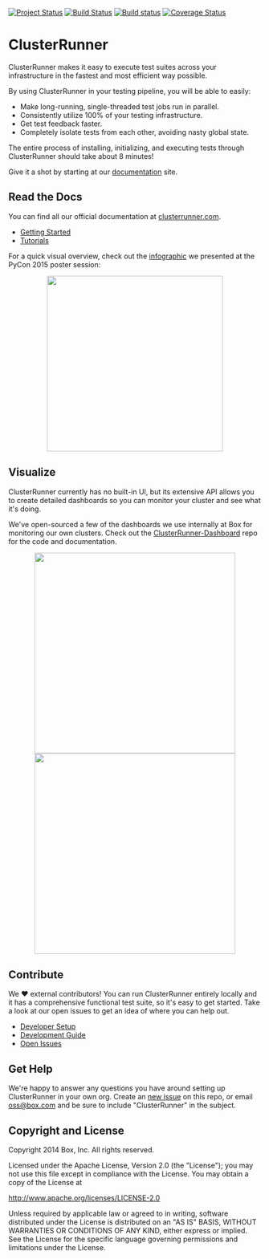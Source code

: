 [![Project Status](http://opensource.box.com/badges/active.svg)](http://opensource.box.com/badges)
[![Build Status](https://travis-ci.org/box/ClusterRunner.svg?branch=master)](https://travis-ci.org/box/ClusterRunner)
[![Build status](https://ci.appveyor.com/api/projects/status/gwei54m8anlbxwhn/branch/master?svg=true)](https://ci.appveyor.com/project/josephharrington/clusterrunner)
[![Coverage Status](https://coveralls.io/repos/box/ClusterRunner/badge.svg?branch=master)](https://coveralls.io/r/box/ClusterRunner?branch=master)

# ClusterRunner

ClusterRunner makes it easy to execute test suites across your infrastructure in the fastest and most efficient way possible.

By using ClusterRunner in your testing pipeline, you will be able to easily:

- Make long-running, single-threaded test jobs run in parallel.
- Consistently utilize 100% of your testing infrastructure.
- Get test feedback faster.
- Completely isolate tests from each other, avoiding nasty global state.

The entire process of installing, initializing, and executing tests through ClusterRunner should take about 8 minutes!

Give it a shot by starting at our [documentation](https://www.clusterrunner.com) site.

## Read the Docs

You can find all our official documentation at [clusterrunner.com](https://www.clusterrunner.com).

- [Getting Started](https://www.clusterrunner.com/docs/home/)
- [Tutorials](https://www.clusterrunner.com/docs/configuring-your-project/)

For a quick visual overview, check out the [infographic][1] we presented at the PyCon 2015 poster session:

<p align="center">
<img src="https://cloud.box.com/shared/static/7a14br3d73in7vb75278090tnni78rag.jpg" width="350px">
</p>

## Visualize

ClusterRunner currently has no built-in UI, but its extensive API allows you to create detailed dashboards so you
can monitor your cluster and see what it's doing.
 
We've open-sourced a few of the dashboards we use internally at Box for monitoring our own clusters. Check out the
[ClusterRunner-Dashboard](https://github.com/box-labs/ClusterRunner-Dashboard) repo for the code and documentation.

<a href="https://github.com/box-labs/ClusterRunner-Dashboard" target="_blank"><p align="center">
<img src="https://cloud.box.com/shared/static/kh4gdu7u3chl61o1k5ljtx5d2wbirx9h.gif" width="400px">
<img src="https://cloud.box.com/shared/static/vy0o8oajkud3pf5e8bw1oiifbhgmw255.png" width="400px">
</p></a>

## Contribute

We :heart: external contributors! You can run ClusterRunner entirely locally and it has a comprehensive functional test suite, so
it's easy to get started. Take a look at our open issues to get an idea of where you can help out.

- [Developer Setup](/test/README.md)
- [Development Guide](https://www.clusterrunner.com/docs/development-guide/)
- [Open Issues](https://github.com/box/ClusterRunner/issues)

## Get Help

We're happy to answer any questions you have around setting up ClusterRunner in your own org. Create an [new issue](https://github.com/box/ClusterRunner/issues/new) on this repo, or email oss@box.com and be sure to include 
"ClusterRunner" in the subject.

## Copyright and License

Copyright 2014 Box, Inc. All rights reserved.

Licensed under the Apache License, Version 2.0 (the "License");
you may not use this file except in compliance with the License.
You may obtain a copy of the License at

   http://www.apache.org/licenses/LICENSE-2.0

Unless required by applicable law or agreed to in writing, software
distributed under the License is distributed on an "AS IS" BASIS,
WITHOUT WARRANTIES OR CONDITIONS OF ANY KIND, either express or implied.
See the License for the specific language governing permissions and
limitations under the License.


[1]: https://raw.githubusercontent.com/box/ClusterRunner/gh-pages/img/clusterrunner_pycon_poster_2015.jpg
